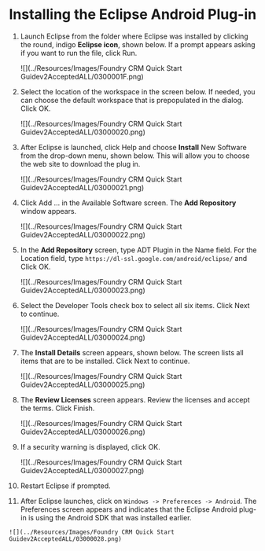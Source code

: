 ﻿

Installing the Eclipse Android Plug-in
======================================

1.  Launch Eclipse from the folder where Eclipse was installed by clicking the round, indigo **Eclipse icon**, shown below. If a prompt appears asking if you want to run the file, click Run.
    
    ![](../Resources/Images/Foundry CRM Quick Start Guidev2AcceptedALL/0300001F.png)
    

2.  Select the location of the workspace in the screen below. If needed, you can choose the default workspace that is prepopulated in the dialog. Click OK.
    
    ![](../Resources/Images/Foundry CRM Quick Start Guidev2AcceptedALL/03000020.png)
    

3.  After Eclipse is launched, click Help and choose **Install** New Software from the drop-down menu, shown below. This will allow you to choose the web site to download the plug in.
    
    ![](../Resources/Images/Foundry CRM Quick Start Guidev2AcceptedALL/03000021.png)
    

4.  Click Add … in the Available Software screen. The **Add Repository** window appears.
    
    ![](../Resources/Images/Foundry CRM Quick Start Guidev2AcceptedALL/03000022.png)
    

5.  In the **Add Repository** screen, type ADT Plugin in the Name field. For the Location field, type `https://dl-ssl.google.com/android/eclipse/` and Click OK.
    
    ![](../Resources/Images/Foundry CRM Quick Start Guidev2AcceptedALL/03000023.png)
    

6.  Select the Developer Tools check box to select all six items. Click Next to continue.
    
    ![](../Resources/Images/Foundry CRM Quick Start Guidev2AcceptedALL/03000024.png)
    

7.  The **Install Details** screen appears, shown below. The screen lists all items that are to be installed. Click Next to continue.
    
    ![](../Resources/Images/Foundry CRM Quick Start Guidev2AcceptedALL/03000025.png)
    

8.  The **Review Licenses** screen appears. Review the licenses and accept the terms. Click Finish.
    
    ![](../Resources/Images/Foundry CRM Quick Start Guidev2AcceptedALL/03000026.png)
    

9.  If a security warning is displayed, click OK.
    
    ![](../Resources/Images/Foundry CRM Quick Start Guidev2AcceptedALL/03000027.png)
    

10.  Restart Eclipse if prompted.

11.  After Eclipse launches, click on `Windows -> Preferences -> Android`. The Preferences screen appears and indicates that the Eclipse Android plug-in is using the Android SDK that was installed earlier.
    
    ![](../Resources/Images/Foundry CRM Quick Start Guidev2AcceptedALL/03000028.png)
